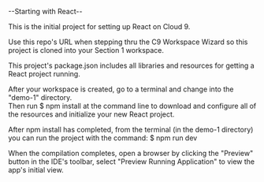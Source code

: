 --Starting with React--

This is the initial project for setting up
React on Cloud 9.

Use this repo's URL when stepping thru the
C9 Workspace Wizard so this project is cloned
into your Section 1 workspace.

This project's package.json includes all libraries
and resources for getting a React project running.

After your workspace is created, go to a 
terminal and change into the "demo-1" directory.  
Then run
$ npm install 
at the command line to download and configure
all of the resources and initialize your
new React project.

After npm install has completed, 
from the terminal (in the demo-1 directory) you can 
run the project with the command:
$ npm run dev

When the compilation completes, open a browser by clicking
the "Preview" button in the IDE's toolbar, select
"Preview Running Application" to view the app's
initial view.
